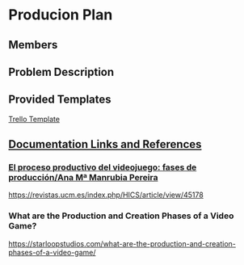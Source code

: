 

# Producion Plan

## Members


## Problem Description

## Provided Templates

<a  href="https://trello.com/b/63f477560257c7b02d34e165">Trello Template


## Documentation Links and References

### El proceso productivo del videojuego: fases de producción/Ana Mª Manrubia Pereira
https://revistas.ucm.es/index.php/HICS/article/view/45178

### What are the Production and Creation Phases of a Video Game?
https://starloopstudios.com/what-are-the-production-and-creation-phases-of-a-video-game/
